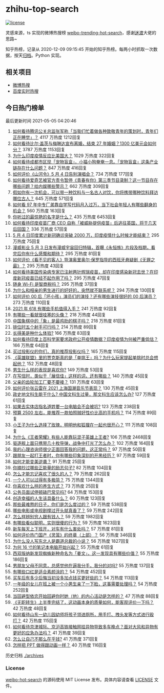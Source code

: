 # zhihu-top-search

[![license](https://img.shields.io/github/license/Arrackisarookie/zhihu-top-search)](https://github.com/Arrackisarookie/zhihu-top-search/blob/master/LICENSE)

灵感来源，ts 实现的微博热搜榜 [weibo-trending-hot-search](https://github.com/justjavac/weibo-trending-hot-search)，感谢[迷渡](https://github.com/justjavac)大佬的思路~

知乎热榜，记录从 2020-12-09 09:15:45 开始的知乎热榜。每两小时抓取一次数据，按天[归档](./archives)。Python 实现。

## 相关项目
+ [微博热搜](https://github.com/Arrackisarookie/weibo-hot-search)
+ [百度实时热搜](https://github.com/Arrackisarookie/baidu-hot-search)

## 今日热门榜单

<!-- Rank Begin -->

最后更新时间 2021-05-05 04:20:46

1. [如何看待腾讯公关总监张军称「当我们忙着做各种致敬青年的策划时，青年们正在睡觉」？](https://www.zhihu.com/question/457759935) 4117 万热度 1212回复
1. [如何看待比尔·盖茨与梅琳达宣布离婚，结束 27 年婚姻？1300 亿美元会如何分？](https://www.zhihu.com/question/457737040) 3787 万热度 1153回复
1. [为什么印度疫情反应比美国大？](https://www.zhihu.com/question/456804640) 1029 万热度 322回复
1. [如何看待成都市区现「宠物盲盒」，小猫小狗奄奄一息。「宠物盲盒」这条产业链存在什么问题？](https://www.zhihu.com/question/457745277) 847 万热度 416回复
1. [如何评价《山河令》5 月 4 日告别演唱会？](https://www.zhihu.com/question/457830518) 734 万热度 177回复
1. [如何看待爱奇艺被官方责令暂停《青春有你》第三季节目录制？这一节目存在哪些问题？给内娱哪些警示？](https://www.zhihu.com/question/457851906) 662 万热度 309回复
1. [假如你有一次机会，可以带一种饮料与一名古人对饮，你将携带哪种饮料拜访哪位古人？](https://www.zhihu.com/question/457665322) 645 万热度 571回复
1. [如何看 97 年中专厂弟靠自学写代码月入过万，当下社会年轻人有哪些翻身的机会？](https://www.zhihu.com/question/457749433) 560 万热度 163回复
1. [你听过的最惊艳的名字是什么？](https://www.zhihu.com/question/265694919) 435 万热度 6453回复
1. [如何看待印度疫苗厂商 CEO 自称「被威胁提供疫苗」后逃往英国，将于几天后回国？](https://www.zhihu.com/question/457628956) 336 万热度 57回复
1. [5 月 4 日印度累计新冠确诊突破 2000 万，印度疫情什么时候才能结束？](https://www.zhihu.com/question/457761447) 295 万热度 75回复
1. [漫威影业 5 月 3 日发布漫威宇宙回归特辑，首曝《永恒族》片段及档期，看完后你有什么感慨和期待？](https://www.zhihu.com/question/457703332) 295 万热度 81回复
1. [如何评价《看不见的客人》导演奥里奥尔·保罗指导的西班牙悬疑剧《无罪之最》？](https://www.zhihu.com/question/453388234) 295 万热度 43回复
1. [如何看待美国传染病专家已注射两针辉瑞疫苗，却在印度感染新冠去世？在印度新冠疫苗已经不起作用了吗？](https://www.zhihu.com/question/457803433) 295 万热度 47回复
1. [随身 Wi-Fi 是智商税吗？](https://www.zhihu.com/question/446103006) 295 万热度 37回复
1. [为什么和相亲的男生进行的好好的，突然就不联系呢？](https://www.zhihu.com/question/455019918) 294 万热度 130回复
1. [如何评价 00 后「坏小孩」演员们的演技？还有哪些演技很好的 00 后演员？](https://www.zhihu.com/question/457684810) 273 万热度 110回复
1. [2021 年 618 有哪些手机值得入手？](https://www.zhihu.com/question/457255298) 241 万热度 92回复
1. [有哪些一看就很哇塞的头像？](https://www.zhihu.com/question/445718825) 218 万热度 44回复
1. [中国象棋中的「象」是最鸡肋的棋子吗？](https://www.zhihu.com/question/39282356) 218 万热度 81回复
1. [排位时五个射手可行吗？](https://www.zhihu.com/question/457347115) 214 万热度 89回复
1. [长得美是种什么体验?](https://www.zhihu.com/question/449683760) 166 万热度 83回复
1. [如何看待印度上百科学家要求政府公开疫情数据？印度疫情为何被严重低估？](https://www.zhihu.com/question/457757785) 166 万热度 64回复
1. [买过投影仪的你们，真的推荐投影仪吗？](https://www.zhihu.com/question/437319206) 165 万热度 115回复
1. [《英雄联盟》里的贾克斯真的是「单挑王」吗？为什么玩家提起单挑时总会想起他？](https://www.zhihu.com/question/457010220) 152 万热度 48回复
1. [男生什么样的表现是喜欢你?](https://www.zhihu.com/question/430805859) 149 万热度 53回复
1. [在写信时，类似于「展信佳」这样的词，还有哪些？](https://www.zhihu.com/question/27590044) 140 万热度 45回复
1. [父亲的齿轮加工厂要不要接？](https://www.zhihu.com/question/450893153) 131 万热度 63回复
1. [如何评价张云雷在 2021 上海国潮音乐节表现？](https://www.zhihu.com/question/457677090) 130 万热度 45回复
1. [政史地文科生能干什么? 中国文科生过量，那文科生应该怎么办?](https://www.zhihu.com/question/455156955) 127 万热度 61回复
1. [如果去实体店指名道姓要一台电脑会不会被坑?](https://www.zhihu.com/question/449490091) 123 万热度 238回复
1. [预算 2500 左右，能推荐一款拍照贼好性价比高的手机吗？](https://www.zhihu.com/question/452624562) 114 万热度 89回复
1. [小王子为什么选择了玫瑰，明明他和狐狸在一起也很开心？](https://www.zhihu.com/question/353104840) 111 万热度 108回复
1. [为什么《王者荣耀》有些人能靠玩混子英雄上王者?](https://www.zhihu.com/question/328458184) 106 万热度 2468回复
1. [驱逐舰上面只携带几十枚导弹，战争中打光了怎么办？](https://www.zhihu.com/question/39027069) 102 万热度 164回复
1. [我的心理咨询师很少正面回答我的问题，这正常吗？](https://www.zhihu.com/question/457615630) 97 万热度 50回复
1. [跟朋友一起打王者时，你有哪些印象深刻的开黑经历？](https://www.zhihu.com/question/457741813) 97 万热度 59回复
1. [如何才能变美逆袭？](https://www.zhihu.com/question/52287991) 91 万热度 25回复
1. [你摘抄过哪些正能量的励志句子?](https://www.zhihu.com/question/449320979) 82 万热度 104回复
1. [怎么才能忘记喜欢了很久的人？](https://www.zhihu.com/question/456682944) 79 万热度 262回复
1. [一个人可以过得有多极简？](https://www.zhihu.com/question/265827355) 75 万热度 1344回复
1. [你喜欢什么样的养生方式？](https://www.zhihu.com/question/456345968) 73 万热度 25回复
1. [公务员面试停顿磕巴常见吗?](https://www.zhihu.com/question/448057643) 64 万热度 153回复
1. [创造幸福的人生该具备什么？](https://www.zhihu.com/question/322796494) 60 万热度 123回复
1. [那些最难熬的日子，你们是怎么度过的？](https://www.zhihu.com/question/452944848) 59 万热度 538回复
1. [哪些电影或电视剧撑过开头就真香了？](https://www.zhihu.com/question/449504220) 59 万热度 242回复
1. [怎么样辨别穷人跟有钱人？](https://www.zhihu.com/question/349437220) 59 万热度 1982回复
1. [有哪些看似聪明，实则很傻的行为？](https://www.zhihu.com/question/60864080) 59 万热度 1623回复
1. [新车每天上下班开，对车有什么害处吗？](https://www.zhihu.com/question/453386492) 57 万热度 81回复
1. [如何评价热门国产《灵笼》的终章（上部）？](https://www.zhihu.com/question/457072944) 56 万热度 346回复
1. [为什么没人写东北人是霸道总裁的小说？](https://www.zhihu.com/question/337970710) 56 万热度 1827回复
1. [为何 16 寸的笔记本电脑开始兴起？](https://www.zhihu.com/question/456973925) 55 万热度 61回复
1. [西双版纳新发现蜘蛛新种命名为「姜文」，这一发现具有哪些价值？](https://www.zhihu.com/question/457371552) 55 万热度 186回复
1. [男朋友父母不同意，总感觉他在逼我分手，我分的对吗?](https://www.zhihu.com/question/455441259) 55 万热度 137回复
1. [有哪些口红是适合素颜涂的？](https://www.zhihu.com/question/321097156) 54 万热度 452回复
1. [买车后有多少后悔当初没多加点钱买更好些的？](https://www.zhihu.com/question/455327014) 54 万热度 113回复
1. [一年级的女儿在班上被一个小男生亲了一下脸，这事需要处理吗？](https://www.zhihu.com/question/449615832) 54 万热度 252回复
1. [当回避型依恋开始回避你时她（他）的内心活动是怎样的？](https://www.zhihu.com/question/337217828) 47 万热度 88回复
1. [《无职转生》上半季完结了，这动画本身的质量如何，能客观评价一下吗？](https://www.zhihu.com/question/450611651) 42 万热度 48回复
1. [如何看待山东一幼儿园幼师将孩子领进厕所，用手打、拽头发等方式进行殴打？](https://www.zhihu.com/question/457486021) 42 万热度 115回复
1. [如何看待京津城际、京沪高铁接触网挂异物导致多车晚点？面对大风和异物有更好的应急办法吗？](https://www.zhihu.com/question/457776220) 41 万热度 39回复
1. [怎么让自己不那么在乎钱?](https://www.zhihu.com/question/453040828) 41 万热度 371回复
1. [怎样把 PPT 做得跟动画一样？](https://www.zhihu.com/question/21539458) 40 万热度 116回复
<!-- Rank End -->

历史归档 [./archives](./archives)

### License

[weibo-hot-search](https://github.com/Arrackisarookie/zhihu-top-search) 的源码使用 MIT License 发布。具体内容请查看 [LICENSE](./LICENSE) 文件。
